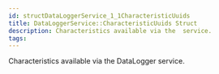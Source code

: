 ```yaml
---
id: structDataLoggerService_1_1CharacteristicUuids
title: DataLoggerService::CharacteristicUuids Struct
description: Characteristics available via the  service.
tags:
---
```

Characteristics available via the DataLogger service.




